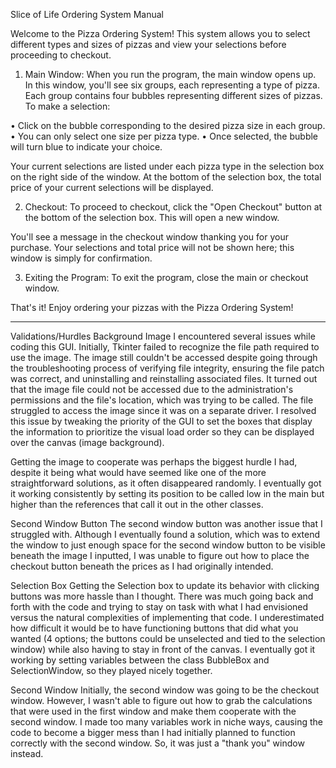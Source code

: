 Slice of Life Ordering System Manual

Welcome to the Pizza Ordering System! This system allows you to select different types and sizes of pizzas and view your selections before proceeding to checkout.

1. Main Window:
When you run the program, the main window opens up. In this window, you'll see six groups, each representing a type of pizza. Each group contains four bubbles representing different sizes of pizzas. To make a selection:

•	Click on the bubble corresponding to the desired pizza size in each group.
•	You can only select one size per pizza type.
•	Once selected, the bubble will turn blue to indicate your choice.

Your current selections are listed under each pizza type in the selection box on the right side of the window.
At the bottom of the selection box, the total price of your current selections will be displayed.

2. Checkout:
To proceed to checkout, click the "Open Checkout" button at the bottom of the selection box. This will open a new window.

You'll see a message in the checkout window thanking you for your purchase. Your selections and total price will not be shown here; this window is simply for confirmation.

3. Exiting the Program:
To exit the program, close the main or checkout window.

That's it! Enjoy ordering your pizzas with the Pizza Ordering System!

-----------------------------------------------------------------------------------------------------------------------------------

Validations/Hurdles
Background Image
I encountered several issues while coding this GUI. Initially, Tkinter failed to recognize the file path required to use the image. The image still couldn't be accessed despite going through the troubleshooting process of verifying file integrity, ensuring the file patch was correct, and uninstalling and reinstalling associated files. It turned out that the image file could not be accessed due to the administration's permissions and the file's location, which was trying to be called. The file struggled to access the image since it was on a separate driver. I resolved this issue by tweaking the priority of the GUI to set the boxes that display the information to prioritize the visual load order so they can be displayed over the canvas (image background).

Getting the image to cooperate was perhaps the biggest hurdle I had, despite it being what would have seemed like one of the more straightforward solutions, as it often disappeared randomly. I eventually got it working consistently by setting its position to be called low in the main but higher than the references that call it out in the other classes.

Second Window Button
The second window button was another issue that I struggled with. Although I eventually found a solution, which was to extend the window to just enough space for the second window button to be visible beneath the image I inputted, I was unable to figure out how to place the checkout button beneath the prices as I had originally intended.

Selection Box
Getting the Selection box to update its behavior with clicking buttons was more hassle than I thought. There was much going back and forth with the code and trying to stay on task with what I had envisioned versus the natural complexities of implementing that code. I underestimated how difficult it would be to have functioning buttons that did what you wanted (4 options; the buttons could be unselected and tied to the selection window) while also having to stay in front of the canvas. I eventually got it working by setting variables between the class BubbleBox and SelectionWindow, so they played nicely together.

Second Window
Initially, the second window was going to be the checkout window. However, I wasn't able to figure out how to grab the calculations that were used in the first window and make them cooperate with the second window. I made too many variables work in niche ways, causing the code to become a bigger mess than I had initially planned to function correctly with the second window. So, it was just a "thank you" window instead.
